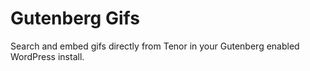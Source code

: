 # Gutenberg Gifs

Search and embed gifs directly from Tenor in your Gutenberg enabled WordPress install.